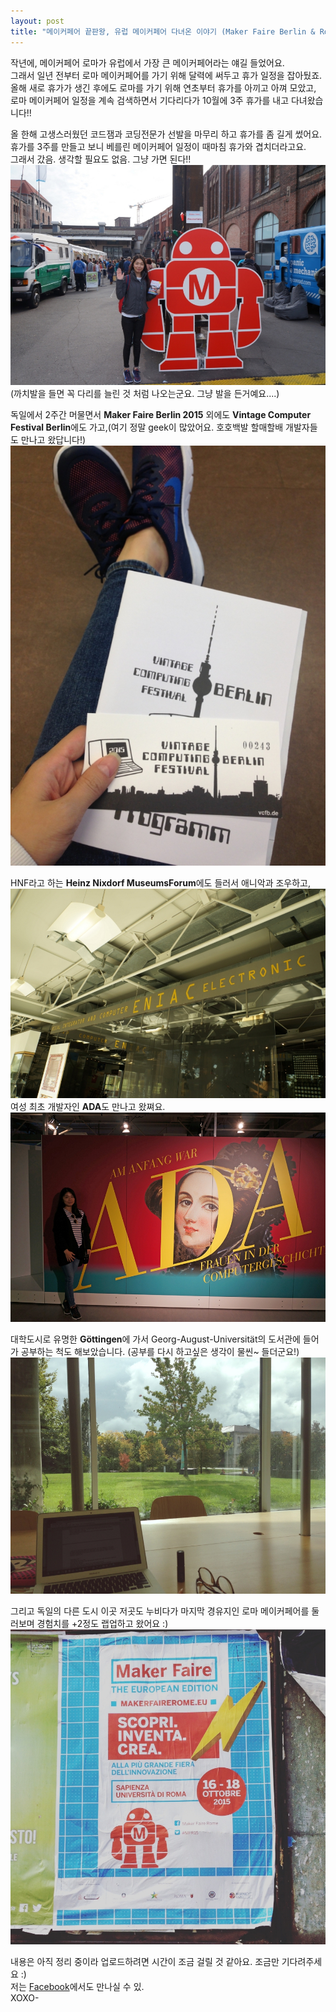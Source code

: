 ```yaml
---
layout: post
title: "메이커페어 끝판왕, 유럽 메이커페어 다녀온 이야기 (Maker Faire Berlin & Rome 2015)"
---
```


작년에, 메이커페어 로마가 유럽에서 가장 큰 메이커페어라는 얘길 들었어요.  
그래서 일년 전부터 로마 메이커페어를 가기 위해 달력에 써두고 휴가 일정을 잡아뒀죠.    
올해 새로 휴가가 생긴 후에도 로마를 가기 위해 연초부터 휴가를 아끼고 아껴 모았고, 로마 메이커페어 일정을 계속 검색하면서 기다리다가 10월에 3주 휴가를 내고 다녀왔습니다!!    
  
올 한해 고생스러웠던 코드잼과 코딩전문가 선발을 마무리 하고 휴가를 좀 길게 썼어요.  
휴가를 3주를 만들고 보니 베를린 메이커페어 일정이 때마침 휴가와 겹치더라고요.  
그래서 갔음. 생각할 필요도 없음. 그냥 가면 된다!!   
<img class="alignnone size-full wp-image-58" src="https://raw.githubusercontent.com/midaeng/articles/gh-pages/images/blog/EU-MF2015-Berlin-1.jpg"/>
(까치발을 들면 꼭 다리를 늘린 것 처럼 나오는군요. 그냥 발을 든거예요....)  

독일에서 2주간 머물면서 **Maker Faire Berlin 2015** 외에도 **Vintage Computer Festival Berlin**에도 가고,(여기 정말 geek이 많았어요. 호호백발 할매할배 개발자들도 만나고 왔답니다!)  
<img class="alignnone size-full wp-image-58" src="https://raw.githubusercontent.com/midaeng/articles/gh-pages/images/blog/EU-BCFB-2015.jpg"/>  

HNF라고 하는 **Heinz Nixdorf MuseumsForum**에도 들러서 애니악과 조우하고,  
<img class="alignnone size-full wp-image-58" src="https://raw.githubusercontent.com/midaeng/articles/gh-pages/images/blog/EU-HNF-2.jpg"/>  
여성 최초 개발자인 **ADA**도 만나고 왔쪄요.  
<img class="alignnone size-full wp-image-58" src="https://raw.githubusercontent.com/midaeng/articles/gh-pages/images/blog/EU-HNF-3.jpg"/>  

대학도시로 유명한 **Göttingen**에 가서 Georg-August-Universität의 도서관에 들어가 공부하는 척도 해보았습니다. (공부를 다시 하고싶은 생각이 물씬~ 들더군요!)   
<img class="alignnone size-full wp-image-58" src="https://raw.githubusercontent.com/midaeng/articles/gh-pages/images/blog/EU-Guettingen.jpg"/>  

그리고 독일의 다른 도시 이곳 저곳도 누비다가 마지막 경유지인 로마 메이커페어를 둘러보며 경험치를 +2정도 랩업하고 왔어요 :)  
<img class="alignnone size-full wp-image-58" src="https://raw.githubusercontent.com/midaeng/articles/gh-pages/images/blog/EU-MF2015-Rome-1.jpg"/>  

내용은 아직 정리 중이라 업로드하려면 시간이 조금 걸릴 것 같아요. 조금만 기다려주세요 :)   
저는 [Facebook](https://www.facebook.com/dooly.bang)에서도 만나실 수 있.  
XOXO-   


